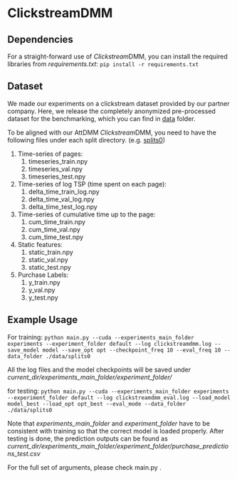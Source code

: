 # ClickstreamDMM

## Dependencies 

For a straight-forward use of *Clickstream*DMM, you can install the required libraries from *requirements.txt*:
`pip install -r requirements.txt`

## Dataset

We made our experiments on a clickstream dataset provided by our partner company. Here, we release the completely anonymized pre-processed dataset for the benchmarking, which you can find in [data](#data) folder. 

To be aligned with our AttDMM *Clickstream*DMM, you need to have the following files under each split directory. (e.g. [splits0](#data/splits0))
1. Time-series of pages:
	1. timeseries_train.npy
	1. timeseries_val.npy
	1. timeseries_test.npy
1. Time-series of log TSP (time spent on each page):
	1. delta_time_train_log.npy
	1. delta_time_val_log.npy
	1. delta_time_test_log.npy
1. Time-series of cumulative time up to the page:
	1. cum_time_train.npy
	1. cum_time_val.npy
	1. cum_time_test.npy
1. Static features:
	1. static_train.npy
	1. static_val.npy
	1. static_test.npy
1. Purchase Labels:
	1. y_train.npy
	1. y_val.npy
	1. y_test.npy

## Example Usage

For training:
`python main.py --cuda --experiments_main_folder experiments --experiment_folder default --log clickstreamdmm.log --save_model model --save_opt opt --checkpoint_freq 10 --eval_freq 10 --data_folder ./data/splits0`

All the log files and the model checkpoints will be saved under *current_dir/experiments_main_folder/experiment_folder/*

for testing:
`python main.py --cuda --experiments_main_folder experiments --experiment_folder default --log clickstreamdmm_eval.log --load_model model_best --load_opt opt_best --eval_mode --data_folder ./data/splits0`

Note that *experiments_main_folder* and *experiment_folder* have to be consistent with training so that the correct model is loaded properly.  After testing is done, the prediction outputs can be found as *current_dir/experiments_main_folder/experiment_folder/purchase_predictions_test.csv*

For the full set of arguments, please check main.py .
